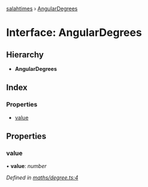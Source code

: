 [salahtimes](../README.md) › [AngularDegrees](angulardegrees.md)

# Interface: AngularDegrees

## Hierarchy

* **AngularDegrees**

## Index

### Properties

* [value](angulardegrees.md#value)

## Properties

###  value

• **value**: *number*

*Defined in [maths/degree.ts:4](https://github.com/doniseferi/salahtimes/blob/c5863fe/src/maths/degree.ts#L4)*
